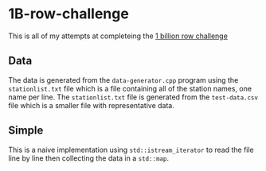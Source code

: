 # 1B-row-challenge
This is all of my attempts at completeing the [1 billion row challenge](https://www.morling.dev/blog/one-billion-row-challenge/)

## Data
The data is generated from the `data-generator.cpp` program using the `stationlist.txt` file which is a file containing all of the station names, one name per line.
The `stationlist.txt` file is generated from the `test-data.csv` file which is a smaller file with representative data.

## Simple
This is a naive implementation using `std::istream_iterator` to read the file line by line then collecting the data in a `std::map`.
